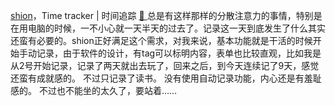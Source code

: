 [shion](https://shion.app/zh/)，Time tracker | 时间追踪 [🍂 ](https://github.com/shion-app/shion)
总是有这样那样的分散注意力的事情，特别是在用电脑的时候，一不小心就一天半天的过去了。记录这一天到底发生了什么其实还蛮有必要的。shion正好满足这个需求，对我来说，基本功能就是干活的时候开始手动记录，由于软件的设计，有tag可以标明内容，表单也比较直观，比如我是从2号开始记录，记录了两天就出去玩了，回来之后，到今天连续记了9天，感觉还蛮有成就感的。
不过只记录了读书。
没有使用自动记录功能，内心还是有羞耻感的。
不过也不能坐的太久了，要站着……